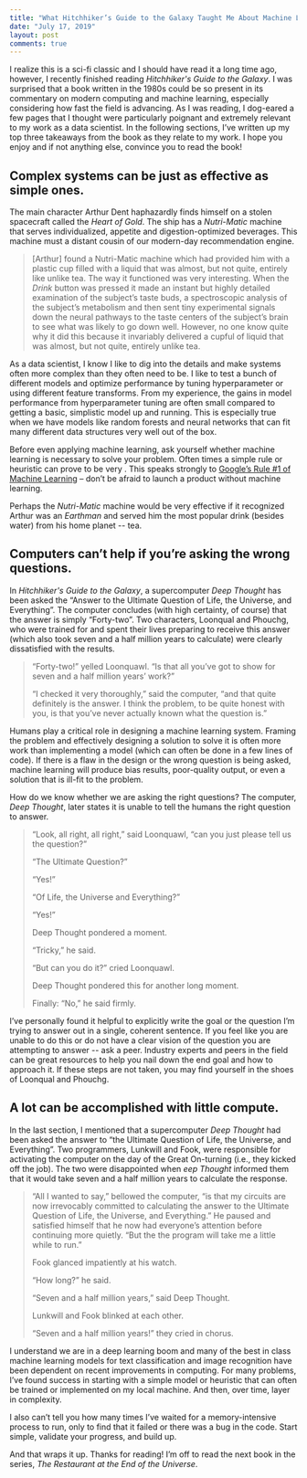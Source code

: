 ```yaml
---
title: "What Hitchhiker’s Guide to the Galaxy Taught Me About Machine Learning"
date: "July 17, 2019"
layout: post
comments: true
---
```






I realize this is a sci-fi classic and I should have read it a long time ago, however, I recently finished reading *Hitchhiker's Guide to the Galaxy*.  I was surprised that a book written in the 1980s could be so present in its commentary on modern computing and machine learning, especially considering how fast the field is advancing. As I was reading, I dog-eared a few pages that I thought were particularly poignant and extremely relevant to my work as a data scientist. In the following sections, I’ve written up my top three takeaways from the book as they relate to my work. I hope you enjoy and if not anything else, convince you to read the book!

<!--break-->
 
## Complex systems can be just as effective as simple ones.
 
The main character Arthur Dent haphazardly finds himself on a stolen spacecraft called the *Heart of Gold*.  The ship has a *Nutri-Matic* machine that serves individualized, appetite and digestion-optimized beverages. This machine must a distant cousin of our modern-day recommendation engine.
 
>[Arthur] found a Nutri-Matic machine which had provided him with a plastic cup filled with a liquid that was almost, but not quite, entirely like unlike tea. The way it functioned was very interesting. When the *Drink* button was pressed it made an instant but highly detailed examination of the subject’s taste buds, a spectroscopic analysis of the subject’s metabolism and then sent tiny experimental signals down the neural pathways to the taste centers of the subject’s brain to see what was likely to go down well. However, no one know quite why it did this because it invariably delivered a cupful of liquid that was almost, but not quite, entirely unlike tea.
 
As a data scientist, I know I like to dig into the details and make systems often more complex than they often need to be. I like to test a bunch of different models and optimize performance by tuning hyperparameter or using different feature transforms. From my experience, the gains in model performance from hyperparameter tuning are often small compared to getting a basic, simplistic model up and running. This is especially true when we have models like random forests and neural networks that can fit many different data structures very well out of the box.
 
Before even applying machine learning, ask yourself whether machine learning is necessary to solve your problem. Often times a simple rule or heuristic can prove to be very  . This speaks strongly to [Google’s Rule #1 of Machine Learning](https://developers.google.com/machine-learning/guides/rules-of-ml/) – don’t be afraid to launch a product without machine learning.

Perhaps the *Nutri-Matic* machine would be very effective if it recognized Arthur was an *Earthman* and served him the most popular drink (besides water) from his home planet -- tea.

## Computers can’t help if you’re asking the wrong questions.
 
In *Hitchhiker's Guide to the Galaxy*, a supercomputer *Deep Thought* has been asked the “Answer to the Ultimate Question of Life, the Universe, and Everything”. The computer concludes (with high certainty, of course) that the answer is simply “Forty-two”. Two characters, Loonqual and Phouchg, who were trained for and spent their lives preparing to receive this answer (which also took seven and a half million years to calculate) were clearly dissatisfied with the results.
 
>“Forty-two!” yelled Loonquawl. “Is that all you’ve got to show for seven and a half million years’ work?”
>
>“I checked it very thoroughly,” said the computer, “and that quite definitely is the answer. I think the problem, to be quite honest with you, is that you’ve never actually known what the question is.”
 
Humans play a critical role in designing a machine learning system. Framing the problem and effectively designing a solution to solve it is often more work than implementing a model (which can often be done in a few lines of code). If there is a flaw in the design or the wrong question is being asked, machine learning will produce bias results, poor-quality output, or even a solution that is ill-fit to the problem.
 
How do we know whether we are asking the right questions? The computer, *Deep Thought*,  later states it is unable to tell the humans the right question to answer.
 
>“Look, all right, all right,” said Loonquawl, “can you just please tell us the question?”
>
>“The Ultimate Question?”
>
>“Yes!”
>
>“Of Life, the Universe and Everything?”
>
>“Yes!”
>
>Deep Thought pondered a moment.
>
>“Tricky,” he said.
>
>“But can you do it?” cried Loonquawl.
>
>Deep Thought pondered this for another long moment.
>
>Finally: “No,” he said firmly.

I’ve personally found it helpful to explicitly write the goal or the question I’m trying to answer out in a single, coherent sentence. If you feel like you are unable to do this or do not have a clear vision of the question you are attempting to answer -- ask a peer. Industry experts and peers in the field can be great resources to help you nail down the end goal and how to approach it. If these steps are not taken, you may find yourself in the shoes of Loonqual and Phouchg.
 
## A lot can be accomplished with little compute.
 
In the last section, I mentioned that a supercomputer *Deep Thought* had been asked the answer to “the Ultimate Question of Life, the Universe, and Everything”. Two programmers, Lunkwill and Fook, were responsible for activating the computer on the day of the Great On-turning (i.e., they kicked off the job). The two were disappointed when *eep Thought* informed them that it would take seven and a half million years to calculate the response.
 
>“All I wanted to say,” bellowed the computer, “is that my circuits are now irrevocably committed to calculating the answer to the Ultimate Question of Life, the Universe, and Everything.” He paused and satisfied himself that he now had everyone’s attention before continuing more quietly. “But the the program will take me a little while to run.”
>
>Fook glanced impatiently at his watch.
>
>“How long?” he said.
>
>“Seven and a half million years,” said Deep Thought.
>
>Lunkwill and Fook blinked at each other.
>
>“Seven and a half million years!” they cried in chorus.
 
I understand we are in a deep learning boom and many of the best in class machine learning models for text classification and image recognition have been dependent on recent improvements in computing. For many problems, I’ve found success in starting with a simple model or heuristic that can often be trained or implemented on my local machine. And then, over time, layer in complexity.

I also can’t tell you how many times I’ve waited for a memory-intensive process to run, only to find that it failed or there was a bug in the code. Start simple, validate your progress, and build up.
 
And that wraps it up. Thanks for reading! I’m off to read the next book in the series, *The Restaurant at the End of the Universe*.
